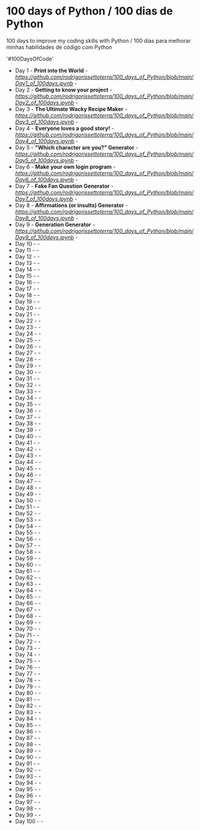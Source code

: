 # 100 days of Python / 100 dias de Python
100 days to improve my coding skills with Python / 100 dias para melhorar minhas habilidades de código com Python

'#100DaysOfCode'
<ul>
 	<li>Day 1 - <strong>Print into the World</strong> - <span style="text-decoration: underline;"><a href="https://github.com/rodrigorissettoterra/100_days_of_Python/blob/main/Day1_of_100days.ipynb" target="_blank" rel="nofollow noopener noreferrer"><em>https://github.com/rodrigorissettoterra/100_days_of_Python/blob/main/Day1_of_100days.ipynb</em></a></span> - <a href="" rel="nofollow noopener noreferrer"><span style="text-decoration: underline;"><em></em></span></a></li>
 	<li>Day 2 - <strong>Getting to know your project</strong> - <a href="https://github.com/rodrigorissettoterra/100_days_of_Python/blob/main/Day2_of_100days.ipynb" target="_blank" rel="nofollow noopener noreferrer"><span style="text-decoration: underline;"><em>https://github.com/rodrigorissettoterra/100_days_of_Python/blob/main/Day2_of_100days.ipynb</em></span></a> - <a href="" rel="nofollow noopener noreferrer"><span style="text-decoration: underline;"><em></em></span></a></li>
 	<li>Day 3 - <strong>The Ultimate Wacky Recipe Maker</strong> - <a href="https://github.com/rodrigorissettoterra/100_days_of_Python/blob/main/Day3_of_100days.ipynb" target="_blank" rel="nofollow noopener noreferrer"><span style="text-decoration: underline;"><em>https://github.com/rodrigorissettoterra/100_days_of_Python/blob/main/Day3_of_100days.ipynb</em></span></a> - <a href="" rel="nofollow noopener noreferrer"><span style="text-decoration: underline;"><em></em></span></a></li>
 	<li>Day 4 - <strong>Everyone loves a good story!</strong> - <a href="https://github.com/rodrigorissettoterra/100_days_of_Python/blob/main/Day4_of_100days.ipynb" rel="nofollow noopener noreferrer"><span style="text-decoration: underline;"><em>https://github.com/rodrigorissettoterra/100_days_of_Python/blob/main/Day4_of_100days.ipynb</em></span></a> - <a href="" rel="nofollow noopener noreferrer"><span style="text-decoration: underline;"><em></em></span></a></li>
 	<li>Day 5 - <strong>"Which character are you?" Generator</strong> - <a href="https://github.com/rodrigorissettoterra/100_days_of_Python/blob/main/Day5_of_100days.ipynb" rel="nofollow noopener noreferrer"><span style="text-decoration: underline;"><em>https://github.com/rodrigorissettoterra/100_days_of_Python/blob/main/Day5_of_100days.ipynb</em></span></a> - <a href="" rel="nofollow noopener noreferrer"><span style="text-decoration: underline;"><em></em></span></a></li>
 	<li>Day 6 - <strong>Make your own login program</strong> - <a href="https://github.com/rodrigorissettoterra/100_days_of_Python/blob/main/Day6_of_100days.ipynb" rel="nofollow noopener noreferrer"><span style="text-decoration: underline;"><em>https://github.com/rodrigorissettoterra/100_days_of_Python/blob/main/Day6_of_100days.ipynb</em></span></a> - <a href="" rel="nofollow noopener noreferrer"><span style="text-decoration: underline;"><em></em></span></a></li>
 	<li>Day 7 - <strong>Fake Fan Question Generator</strong> - <a href="https://github.com/rodrigorissettoterra/100_days_of_Python/blob/main/Day7_of_100days.ipynb" rel="nofollow noopener noreferrer"><span style="text-decoration: underline;"><em>https://github.com/rodrigorissettoterra/100_days_of_Python/blob/main/Day7_of_100days.ipynb</em></span></a> - <a href="" rel="nofollow noopener noreferrer"><span style="text-decoration: underline;"><em></em></span></a></li>
 	<li>Day 8 - <strong>Affirmations (or insults) Generator</strong> - <a href="https://github.com/rodrigorissettoterra/100_days_of_Python/blob/main/Day8_of_100days.ipynb" rel="nofollow noopener noreferrer"><span style="text-decoration: underline;"><em>https://github.com/rodrigorissettoterra/100_days_of_Python/blob/main/Day8_of_100days.ipynb</em></span></a> - <a href="" rel="nofollow noopener noreferrer"><span style="text-decoration: underline;"><em></em></span></a></li>
 	<li>Day 9 - <strong>Generation Generator</strong> - <a href="https://github.com/rodrigorissettoterra/100_days_of_Python/blob/main/Day9_of_100days.ipynb" rel="nofollow noopener noreferrer"><span style="text-decoration: underline;"><em>https://github.com/rodrigorissettoterra/100_days_of_Python/blob/main/Day9_of_100days.ipynb</em></span></a> - <a href="" rel="nofollow noopener noreferrer"><span style="text-decoration: underline;"><em></em></span></a></li>
 	<li>Day 10 - - <a href="" rel="nofollow noopener noreferrer"><span style="text-decoration: underline;"><em></em></span></a></li>
 	<li>Day 11 - - <a href="" rel="nofollow noopener noreferrer"><span style="text-decoration: underline;"><em></em></span></a></li>
 	<li>Day 12 - - <a href="" rel="nofollow noopener noreferrer"><span style="text-decoration: underline;"><em></em></span></a></li>
 	<li>Day 13 - - <a href="" rel="nofollow noopener noreferrer"><span style="text-decoration: underline;"><em></em></span></a></li>
 	<li>Day 14 - - <a href="" rel="nofollow noopener noreferrer"><span style="text-decoration: underline;"><em></em></span></a></li>
 	<li>Day 15 - - <a href="" rel="nofollow noopener noreferrer"><span style="text-decoration: underline;"><em></em></span></a></li>
 	<li>Day 16 - - <a href="" rel="nofollow noopener noreferrer"><span style="text-decoration: underline;"><em></em></span></a></li>
 	<li>Day 17 - - <a href="" rel="nofollow noopener noreferrer"><span style="text-decoration: underline;"><em></em></span></a></li>
 	<li>Day 18 - - <a href="" rel="nofollow noopener noreferrer"><span style="text-decoration: underline;"><em></em></span></a></li>
 	<li>Day 19 - - <a href="" rel="nofollow noopener noreferrer"><span style="text-decoration: underline;"><em></em></span></a></li>
 	<li>Day 20 - - <a href="" rel="nofollow noopener noreferrer"><span style="text-decoration: underline;"><em></em></span></a></li>
 	<li>Day 21 - - <a href="" rel="nofollow noopener noreferrer"><span style="text-decoration: underline;"><em></em></span></a></li>
 	<li>Day 22 - - <a href="" rel="nofollow noopener noreferrer"><span style="text-decoration: underline;"><em></em></span></a></li>
 	<li>Day 23 - - <a href="" rel="nofollow noopener noreferrer"><span style="text-decoration: underline;"><em></em></span></a></li>
 	<li>Day 24 - - <a href="" rel="nofollow noopener noreferrer"><span style="text-decoration: underline;"><em></em></span></a></li>
 	<li>Day 25 - - <a href="" rel="nofollow noopener noreferrer"><span style="text-decoration: underline;"><em></em></span></a></li>
 	<li>Day 26 - - <a href="" rel="nofollow noopener noreferrer"><span style="text-decoration: underline;"><em></em></span></a></li>
 	<li>Day 27 - - <a href="" rel="nofollow noopener noreferrer"><span style="text-decoration: underline;"><em></em></span></a></li>
 	<li>Day 28 - - <a href="" rel="nofollow noopener noreferrer"><span style="text-decoration: underline;"><em></em></span></a></li>
 	<li>Day 29 - - <a href="" rel="nofollow noopener noreferrer"><span style="text-decoration: underline;"><em></em></span></a></li>
 	<li>Day 30 - - <a href="" rel="nofollow noopener noreferrer"><span style="text-decoration: underline;"><em></em></span></a></li>
 	<li>Day 31 - - <a href="" rel="nofollow noopener noreferrer"><span style="text-decoration: underline;"><em></em></span></a></li>
 	<li>Day 32 - - <a href="" rel="nofollow noopener noreferrer"><span style="text-decoration: underline;"><em></em></span></a></li>
 	<li>Day 33 - - <a href="" rel="nofollow noopener noreferrer"><span style="text-decoration: underline;"><em></em></span></a></li>
 	<li>Day 34 - - <a href="" rel="nofollow noopener noreferrer"><span style="text-decoration: underline;"><em></em></span></a></li>
 	<li>Day 35 - - <a href="" rel="nofollow noopener noreferrer"><span style="text-decoration: underline;"><em></em></span></a></li>
 	<li>Day 36 - - <a href="" rel="nofollow noopener noreferrer"><span style="text-decoration: underline;"><em></em></span></a></li>
 	<li>Day 37 - - <a href="" rel="nofollow noopener noreferrer"><span style="text-decoration: underline;"><em></em></span></a></li>
 	<li>Day 38 - - <a href="" rel="nofollow noopener noreferrer"><span style="text-decoration: underline;"><em></em></span></a></li>
 	<li>Day 39 - - <a href="" rel="nofollow noopener noreferrer"><span style="text-decoration: underline;"><em></em></span></a></li>
 	<li>Day 40 - - <a href="" rel="nofollow noopener noreferrer"><span style="text-decoration: underline;"><em></em></span></a></li>
 	<li>Day 41 - - <a href="" rel="nofollow noopener noreferrer"><span style="text-decoration: underline;"><em></em></span></a></li>
 	<li>Day 42 - - <a href="" rel="nofollow noopener noreferrer"><span style="text-decoration: underline;"><em></em></span></a></li>
 	<li>Day 43 - - <a href="" rel="nofollow noopener noreferrer"><span style="text-decoration: underline;"><em></em></span></a></li>
 	<li>Day 44 - - <a href="" rel="nofollow noopener noreferrer"><span style="text-decoration: underline;"><em></em></span></a></li>
 	<li>Day 45 - - <a href="" rel="nofollow noopener noreferrer"><span style="text-decoration: underline;"><em></em></span></a></li>
 	<li>Day 46 - - <a href="" rel="nofollow noopener noreferrer"><span style="text-decoration: underline;"><em></em></span></a></li>
 	<li>Day 47 - - <a href="" rel="nofollow noopener noreferrer"><span style="text-decoration: underline;"><em></em></span></a></li>
 	<li>Day 48 - - <a href="" rel="nofollow noopener noreferrer"><span style="text-decoration: underline;"><em></em></span></a></li>
 	<li>Day 49 - - <a href="" rel="nofollow noopener noreferrer"><span style="text-decoration: underline;"><em></em></span></a></li>
 	<li>Day 50 - - <a href="" rel="nofollow noopener noreferrer"><span style="text-decoration: underline;"><em></em></span></a></li>
 	<li>Day 51 - - <a href="" rel="nofollow noopener noreferrer"><span style="text-decoration: underline;"><em></em></span></a></li>
 	<li>Day 52 - - <a href="" rel="nofollow noopener noreferrer"><span style="text-decoration: underline;"><em></em></span></a></li>
 	<li>Day 53 - - <a href="" rel="nofollow noopener noreferrer"><span style="text-decoration: underline;"><em></em></span></a></li>
 	<li>Day 54 - - <a href="" rel="nofollow noopener noreferrer"><span style="text-decoration: underline;"><em></em></span></a></li>
 	<li>Day 55 - - <a href="" rel="nofollow noopener noreferrer"><span style="text-decoration: underline;"><em></em></span></a></li>
 	<li>Day 56 - - <a href="" rel="nofollow noopener noreferrer"><span style="text-decoration: underline;"><em></em></span></a></li>
 	<li>Day 57 - - <a href="" rel="nofollow noopener noreferrer"><span style="text-decoration: underline;"><em></em></span></a></li>
 	<li>Day 58 - - <a href="" rel="nofollow noopener noreferrer"><span style="text-decoration: underline;"><em></em></span></a></li>
 	<li>Day 59 - - <a href="" rel="nofollow noopener noreferrer"><span style="text-decoration: underline;"><em></em></span></a></li>
 	<li>Day 60 - - <a href="" rel="nofollow noopener noreferrer"><span style="text-decoration: underline;"><em></em></span></a></li>
 	<li>Day 61 - - <a href="" rel="nofollow noopener noreferrer"><span style="text-decoration: underline;"><em></em></span></a></li>
 	<li>Day 62 - - <a href="" rel="nofollow noopener noreferrer"><span style="text-decoration: underline;"><em></em></span></a></li>
 	<li>Day 63 - - <a href="" rel="nofollow noopener noreferrer"><span style="text-decoration: underline;"><em></em></span></a></li>
 	<li>Day 64 - - <a href="" rel="nofollow noopener noreferrer"><span style="text-decoration: underline;"><em></em></span></a></li>
 	<li>Day 65 - - <a href="" rel="nofollow noopener noreferrer"><span style="text-decoration: underline;"><em></em></span></a></li>
 	<li>Day 66 - - <a href="" rel="nofollow noopener noreferrer"><span style="text-decoration: underline;"><em></em></span></a></li>
 	<li>Day 67 - - <a href="" rel="nofollow noopener noreferrer"><span style="text-decoration: underline;"><em></em></span></a></li>
 	<li>Day 68 - - <a href="" rel="nofollow noopener noreferrer"><span style="text-decoration: underline;"><em></em></span></a></li>
 	<li>Day 69 - - <a href="" rel="nofollow noopener noreferrer"><span style="text-decoration: underline;"><em></em></span></a></li>
 	<li>Day 70 - - <a href="" rel="nofollow noopener noreferrer"><span style="text-decoration: underline;"><em></em></span></a></li>
 	<li>Day 71 - - <a href="" rel="nofollow noopener noreferrer"><span style="text-decoration: underline;"><em></em></span></a></li>
 	<li>Day 72 - - <a href="" rel="nofollow noopener noreferrer"><span style="text-decoration: underline;"><em></em></span></a></li>
 	<li>Day 73 - - <a href="" rel="nofollow noopener noreferrer"><span style="text-decoration: underline;"><em></em></span></a></li>
 	<li>Day 74 - - <a href="" rel="nofollow noopener noreferrer"><span style="text-decoration: underline;"><em></em></span></a></li>
 	<li>Day 75 - - <a href="" rel="nofollow noopener noreferrer"><span style="text-decoration: underline;"><em></em></span></a></li>
 	<li>Day 76 - - <a href="" rel="nofollow noopener noreferrer"><span style="text-decoration: underline;"><em></em></span></a></li>
 	<li>Day 77 - - <a href="" rel="nofollow noopener noreferrer"><span style="text-decoration: underline;"><em></em></span></a></li>
 	<li>Day 78 - - <a href="" rel="nofollow noopener noreferrer"><span style="text-decoration: underline;"><em></em></span></a></li>
 	<li>Day 79 - - <a href="" rel="nofollow noopener noreferrer"><span style="text-decoration: underline;"><em></em></span></a></li>
 	<li>Day 80 - - <a href="" rel="nofollow noopener noreferrer"><span style="text-decoration: underline;"><em></em></span></a></li>
 	<li>Day 81 - - <a href="" rel="nofollow noopener noreferrer"><span style="text-decoration: underline;"><em></em></span></a></li>
 	<li>Day 82 - - <a href="" rel="nofollow noopener noreferrer"><span style="text-decoration: underline;"><em></em></span></a></li>
 	<li>Day 83 - - <a href="" rel="nofollow noopener noreferrer"><span style="text-decoration: underline;"><em></em></span></a></li>
 	<li>Day 84 - - <a href="" rel="nofollow noopener noreferrer"><span style="text-decoration: underline;"><em></em></span></a></li>
 	<li>Day 85 - - <a href="" rel="nofollow noopener noreferrer"><span style="text-decoration: underline;"><em></em></span></a></li>
 	<li>Day 86 - - <a href="" rel="nofollow noopener noreferrer"><span style="text-decoration: underline;"><em></em></span></a></li>
 	<li>Day 87 - - <a href="" rel="nofollow noopener noreferrer"><span style="text-decoration: underline;"><em></em></span></a></li>
 	<li>Day 88 - - <a href="" rel="nofollow noopener noreferrer"><span style="text-decoration: underline;"><em></em></span></a></li>
 	<li>Day 89 - - <a href="" rel="nofollow noopener noreferrer"><span style="text-decoration: underline;"><em></em></span></a></li>
 	<li>Day 90 - - <a href="" rel="nofollow noopener noreferrer"><span style="text-decoration: underline;"><em></em></span></a></li>
 	<li>Day 91 - - <a href="" rel="nofollow noopener noreferrer"><span style="text-decoration: underline;"><em></em></span></a></li>
 	<li>Day 92 - - <a href="" rel="nofollow noopener noreferrer"><span style="text-decoration: underline;"><em></em></span></a></li>
 	<li>Day 93 - - <a href="" rel="nofollow noopener noreferrer"><span style="text-decoration: underline;"><em></em></span></a></li>
 	<li>Day 94 - - <a href="" rel="nofollow noopener noreferrer"><span style="text-decoration: underline;"><em></em></span></a></li>
 	<li>Day 95 - - <a href="" rel="nofollow noopener noreferrer"><span style="text-decoration: underline;"><em></em></span></a></li>
 	<li>Day 96 - - <a href="" rel="nofollow noopener noreferrer"><span style="text-decoration: underline;"><em></em></span></a></li>
 	<li>Day 97 - - <a href="" rel="nofollow noopener noreferrer"><span style="text-decoration: underline;"><em></em></span></a></li>
 	<li>Day 98 - - <a href="" rel="nofollow noopener noreferrer"><span style="text-decoration: underline;"><em></em></span></a></li>
 	<li>Day 99 - - <a href="" rel="nofollow noopener noreferrer"><span style="text-decoration: underline;"><em></em></span></a></li>
 	<li>Day 100 - - <a href="" rel="nofollow noopener noreferrer"><span style="text-decoration: underline;"><em></em></span></a></li>
</ul>
